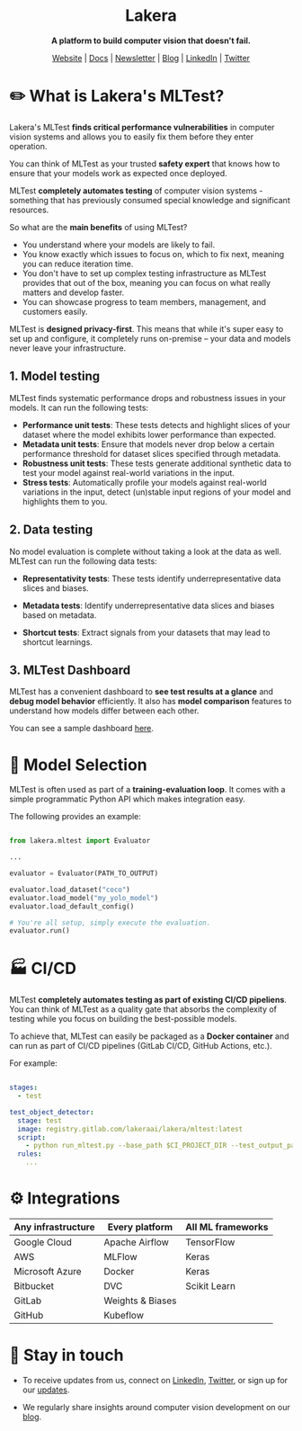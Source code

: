 <h1 align="center">Lakera</h1>

<p align="center"><b>A platform to build computer vision that doesn't fail.</b></p>

<p align="center">
  <a href="https://lakera.ai" target="_blank">Website</a>
  |
  <a href="https://docs.lakera.ai" target="_blank">Docs</a>
  |
  <a href="https://www.lakera.ai/updates" target="_blank">Newsletter</a>
  | 
  <a href="https://www.lakera.ai/insights" target="_blank">Blog</a>
  | 
  <a href="https://www.linkedin.com/company/lakeraai" target="_blank">LinkedIn</a>
  |
  <a href="https://twitter.com/lakeraai" target="_blank">Twitter</a>
</p>


# :pencil2: What is Lakera's MLTest?

Lakera's MLTest **finds critical performance vulnerabilities** in computer vision systems and allows you to easily fix them before they enter operation.

You can think of MLTest as your trusted **safety expert** that knows how to ensure that your models work as expected once deployed. 

MLTest **completely automates testing** of computer vision systems - something that has previously consumed special knowledge and significant resources.

So what are the **main benefits** of using MLTest?

* You understand where your models are likely to fail.
* You know exactly which issues to focus on, which to fix next, meaning you can reduce iteration time.
* You don't have to set up complex testing infrastructure as MLTest provides that out of the box, meaning you can focus on what really matters and develop faster.
* You can showcase progress to team members, management, and customers easily.

MLTest is **designed privacy-first**. This means that while it's super easy to set up and configure, it completely runs on-premise – your data and models never leave your infrastructure.

## 1. Model testing

MLTest finds systematic performance drops and robustness issues in your models. It can run the following tests:

* **Performance unit tests**: These tests detects and highlight slices of your dataset where the model exhibits lower performance than expected.
* **Metadata unit tests**: Ensure that models never drop below a certain performance threshold for dataset slices specified through metadata.
* **Robustness unit tests**: These tests generate additional synthetic data to test your model against real-world variations in the input.
* **Stress tests**: Automatically profile your models against real-world variations in the input, detect (un)stable input regions of your model and highlights them to you.

## 2. Data testing

No model evaluation is complete without taking a look at the data as well. MLTest can run the following data tests:

* **Representativity tests**: These tests identify underrepresentative data slices and biases.

* **Metadata tests**: Identify underrepresentative data slices and biases based on metadata.

* **Shortcut tests**: Extract signals from your datasets that may lead to shortcut learnings.

## 3. MLTest Dashboard

MLTest has a convenient dashboard to **see test results at a glance** and **debug model behavior** efficiently. It also has **model comparison** features to understand how models differ between each other.

You can see a sample dashboard [here](#).

# :microscope: Model Selection

MLTest is often used as part of a **training-evaluation loop**. It comes with a simple programmatic Python API which makes integration easy. 

The following provides an example:

```python

from lakera.mltest import Evaluator

...

evaluator = Evaluator(PATH_TO_OUTPUT)

evaluator.load_dataset("coco")
evaluator.load_model("my_yolo_model")
evaluator.load_default_config()

# You're all setup, simply execute the evaluation. 
evaluator.run()
```

# :factory: CI/CD

MLTest **completely automates testing as part of existing CI/CD pipeliens**. You can think of MLTest as a quality gate that absorbs the complexity of testing while you focus on building the best-possible models.

To achieve that, MLTest can easily be packaged as a **Docker container** and can run as part of CI/CD pipelines (GitLab CI/CD, GitHub Actions, etc.).

For example:

```yaml

stages:
  - test

test_object_detector:
  stage: test
  image: registry.gitlab.com/lakeraai/lakera/mltest:latest
  script:
    - python run_mltest.py --base_path $CI_PROJECT_DIR --test_output_path $CI_PROJECT_DIR/test_output
  rules:
    ...
```

# :gear: Integrations

| Any infrastructure | Every platform   | All ML frameworks |
|--------------------|------------------|-------------------|
| Google Cloud       | Apache Airflow   | TensorFlow        |
| AWS                | MLFlow           | Keras             |
| Microsoft Azure    | Docker           | Keras             |
| Bitbucket          | DVC              | Scikit Learn      |
| GitLab             | Weights & Biases |                   |
| GitHub             | Kubeflow         |                   |

# :mega: Stay in touch

* To receive updates from us, connect on <a href="https://www.linkedin.com/company/lakeraai" target="_blank">LinkedIn</a>, <a href="https://twitter.com/lakeraai" target="_blank">Twitter</a>, or sign up for our <a href="https://www.lakera.ai/updates" target="_blank">updates</a>.

* We regularly share insights around computer vision development on our <a href="https://www.lakera.ai/insights" target="_blank">blog</a>.



